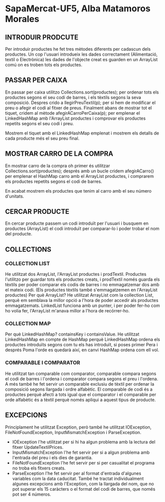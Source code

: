 # SapaMercat-UF5, Alba Matamoros Morales
## INTRODUIR PRODCUTE
Per introduir productes he fet tres mètodes diferents per cadascun dels productes. 
Un cop l'usuari introdueix les dades correctament (Alimentació, textil o Electrònica) les dades de l'objecte creat es guarden en un ArrayList comú on es troben tots els productes.
## PASSAR PER CAIXA
En passar per caixa utilitzo Collections.sort(productes); per ordenar tots els productes segons el seu codi de barres, i els tèxtils segons la seva composició.
Despres crido a llegirPreuTextil(p); per si hem de modificar el preu o afegir el codi al fitxer de preus.
Finalment abans de mostrar tot el tiquet, cridem al mètode afegirACarroPerCaixa(p); per emplenar el LinkedHashMap amb l'ArrayList productes i comprovar els productes repetits segons el seu codi i preu.

Mostrem el tiquet amb el LinkedHashMap emplenat i mostrem els detalls de cada producte més el seu preu final.
## MOSTRAR CARRO DE LA COMPRA
En mostrar carro de la compra oh primer és utilitzar Collections.sort(productes); després amb un bucle cridem afegirACarro() per emplenar el HashMap carro amb el ArrayList productes, i comprarem els productes repetits segons el codi de barres.

En acabat mostrem els productes que tenim al carro amb el seu número d'unitats.
## CERCAR PRODUCTE
En cercar producte passem un codi introduït per l'usuari i busquem en productes (ArrayList) el codi introduït per comparar-lo i poder trobar el nom del producte.
## COLLECTIONS
### COLLECTION LIST
He utilitzat dos ArrayList, l'ArrayList productes i prodTextil. Productes l'utilitzo per guardar tots els productes creats, i prodTextil només guarda els tèxtils per poder comparar els codis de barres i no emmagatzemar dos amb el mateix codi. 
(Els productes tèxtils també s'emmagatzemen en l'ArrayList productes)
Per què ArrayList?
He utilitzat ArrayList com la collection List, perquè em semblava la millor opció a l'hora de poder accedir als productes emmagatzemats. 
LinkedList funciona amb un punter, i per poder fer-ho com ho volia fer, l'ArrayList m'anava millor a l'hora de recórrer-ho.
### COLLECTION MAP
Per què LinkedHashMap?
containsKey i containsValue.
He utilitzat LinkedHashMap en compte de HashMap perquè LinkedHashMap ordena els productes introduïts segons com tu els has introduït, si poses primer Pera i després Poma l'orde es quedarà així, en canvi HashMap ordena com ell vol.
### COMPARABLE I COMPARATOR
He utilitzat tan comparable com comparator, comparable compara segons el codi de barres i l'ordena i comparator compara segons el preu i l'ordena. A més també he fet servir un comparable exclusiu de tèxtil per ordenar la composició segons llargada i ordre alfabètic.
El comparable de codi és a productes perquè afecti a tots igual que el comparator i el comparable per orde alfabètic és a tèxtil perquè només apliqui a aquest tipus de producte.
## EXCEPCIONS
Principlament he utilitzat Exception, però també he utilitzat IOException, FileNotFoundException, InputMismatchException i ParseException.
- IOException l'he utilitzat per si hi ha algun problema amb la lectura del fitxer UpdateTextilPrices.
- InputMismatchException l'he fet servir per si a algun problema amb l'entrada del preu i els dies de garantia.
- FileNotFoundException l'he fet servir per si per casualitat el programa no troba els fitxers creats.
- ParseException l'he fet servir per al format d'entrada d'algunes variables com la data caducitat.
També he tractat individualment algunes excepcions amb l'Exception, com la llargada del nom, que no pot superar els 15 caràcters o el format del codi de barres, que només pot ser 4 números.